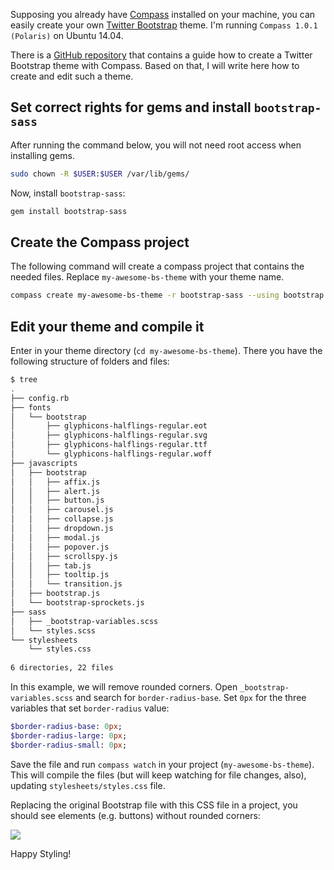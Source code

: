 Supposing you already have [Compass](http://compass-style.org/) installed on your machine, you can easily create your own [Twitter Bootstrap](http://getbootstrap.com/) theme. I'm running `Compass 1.0.1 (Polaris)` on Ubuntu 14.04.

There is a [GitHub repository](https://github.com/twbs/bootstrap-sass#b-compass-without-rails) that contains a guide how to create a Twitter Bootstrap theme with Compass. Based on that, I will write here how to create and edit such a theme.

## Set correct rights for gems and install `bootstrap-sass`

After running the command below, you will not need root access when installing gems.

```sh
sudo chown -R $USER:$USER /var/lib/gems/
```

Now, install `bootstrap-sass`:

```sh
gem install bootstrap-sass
```

## Create the Compass project

The following command will create a compass project that contains the needed files. Replace `my-awesome-bs-theme` with your theme name.

```sh
compass create my-awesome-bs-theme -r bootstrap-sass --using bootstrap
```

## Edit your theme and compile it

Enter in your theme directory (`cd my-awesome-bs-theme`). There you have the following structure of folders and files:

```sh
$ tree
.
├── config.rb
├── fonts
│   └── bootstrap
│       ├── glyphicons-halflings-regular.eot
│       ├── glyphicons-halflings-regular.svg
│       ├── glyphicons-halflings-regular.ttf
│       └── glyphicons-halflings-regular.woff
├── javascripts
│   ├── bootstrap
│   │   ├── affix.js
│   │   ├── alert.js
│   │   ├── button.js
│   │   ├── carousel.js
│   │   ├── collapse.js
│   │   ├── dropdown.js
│   │   ├── modal.js
│   │   ├── popover.js
│   │   ├── scrollspy.js
│   │   ├── tab.js
│   │   ├── tooltip.js
│   │   └── transition.js
│   ├── bootstrap.js
│   └── bootstrap-sprockets.js
├── sass
│   ├── _bootstrap-variables.scss
│   └── styles.scss
└── stylesheets
    └── styles.css
 
6 directories, 22 files
```

In this example, we will remove rounded corners. Open `_bootstrap-variables.scss` and search for `border-radius-base`. Set `0px` for the three variables that set `border-radius` value:

```sass
$border-radius-base: 0px; 
$border-radius-large: 0px;
$border-radius-small: 0px;
```

Save the file and run `compass watch` in your project (`my-awesome-bs-theme`). This will compile the files (but will keep watching for file changes, also), updating `stylesheets/styles.css` file.

Replacing the original Bootstrap file with this CSS file in a project, you should see elements (e.g. buttons) without rounded corners:

![](http://i.imgur.com/ZUjRkdo.png)

Happy Styling!
